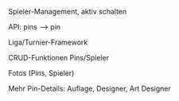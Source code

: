 
Spieler-Management, aktiv schalten

API: pins --> pin

Liga/Turnier-Framework

CRUD-Funktionen Pins/Spieler

Fotos (Pins, Spieler)


Mehr Pin-Details: Auflage, Designer, Art Designer
